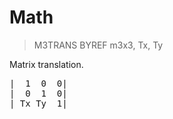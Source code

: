 # Math

> M3TRANS BYREF m3x3, Tx, Ty

Matrix translation.


<pre>|  1  0  0|
|  0  1  0|
| Tx Ty  1|

